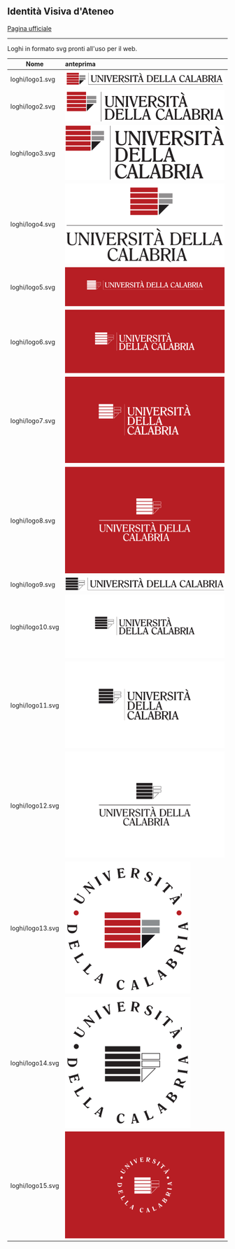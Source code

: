 ## Identità Visiva d'Ateneo

[Pagina ufficiale](https://www.unical.it/portale/ateneo/amministrazione/staffrettore/id_design/)

-----------

Loghi in formato svg pronti all'uso per il web.


| Nome          | anteprima     |
| ------------- |:-------------|
| loghi/logo1.svg |  ![1](loghi/logo1.svg) |
| loghi/logo2.svg |  ![2](loghi/logo2.svg) |
| loghi/logo3.svg |  ![3](loghi/logo3.svg) |
| loghi/logo4.svg |  ![4](loghi/logo4.svg) |
| loghi/logo5.svg |  ![5](loghi/logo5.svg) |
| loghi/logo6.svg |  ![6](loghi/logo6.svg) |
| loghi/logo7.svg |  ![7](loghi/logo7.svg) |
| loghi/logo8.svg |  ![8](loghi/logo8.svg) |
| loghi/logo9.svg |  ![9](loghi/logo9.svg) |
| loghi/logo10.svg |  ![10](loghi/logo10.svg) |
| loghi/logo11.svg |  ![11](loghi/logo11.svg) |
| loghi/logo12.svg |  ![12](loghi/logo12.svg) |
| loghi/logo13.svg |  ![13](loghi/logo13.svg) |
| loghi/logo14.svg |  ![14](loghi/logo14.svg) |
| loghi/logo15.svg |  ![15](loghi/logo15.svg) |
